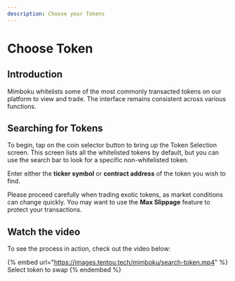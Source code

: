 ```yaml
---
description: Choose your Tokens
---
```


# Choose Token

## Introduction

Mimboku whitelists some of the most commonly transacted tokens on our platform to view and trade. The interface remains consistent across various functions.

## Searching for Tokens

To begin, tap on the coin selector button to bring up the Token Selection screen. This screen lists all the whitelisted tokens by default, but you can use the search bar to look for a specific non-whitelisted token.

Enter either the **ticker symbol** or **contract address** of the token you wish to find.

Please proceed carefully when trading exotic tokens, as market conditions can change quickly. You may want to use the **Max Slippage** feature to protect your transactions.

## Watch the video

To see the process in action, check out the video below:

{% embed url="https://images.tentou.tech/mimboku/search-token.mp4" %}
Select token to swap
{% endembed %}
